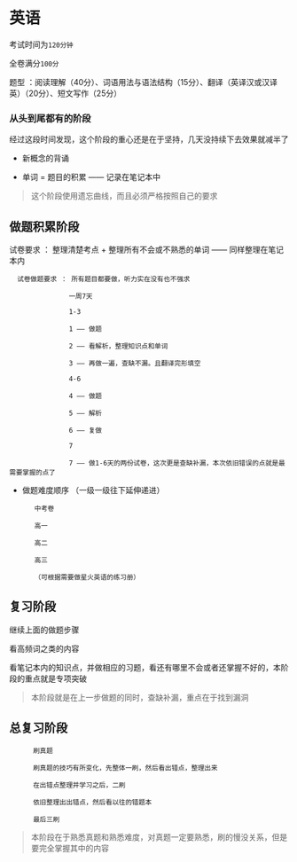 # 英语

  考试时间为```120分钟```

  全卷满分```100分```

  题型 ：阅读理解（40分）、词语用法与语法结构（15分）、翻译（英译汉或汉译英）（20分）、短文写作（25分）
  
### 从头到尾都有的阶段

  经过这段时间发现，这个阶段的重心还是在于坚持，几天没持续下去效果就减半了

- 新概念的背诵
  
- 单词 = 题目的积累 —— 记录在笔记本中
  
> 这个阶段使用遗忘曲线，而且必须严格按照自己的要求

## 做题积累阶段

试卷要求 ： 整理清楚考点 + 整理所有不会或不熟悉的单词 —— 同样整理在笔记本内

      试卷做题要求 ： 所有题目都要做，听力实在没有也不强求
      
                   一周7天
      
                   1-3
      
                   1 —— 做题
                   
                   2 —— 看解析，整理知识点和单词
                   
                   3 —— 再做一遍，查缺不漏。且翻译完形填空
                   
                   4-6
                   
                   4 —— 做题
                   
                   5 —— 解析
                   
                   6 —— 复做
                   
                   7
                   
                   7 —— 做1-6天的两份试卷，这次更是查缺补漏，本次依旧错误的点就是最需要掌握的点了

- 做题难度顺序 （一级一级往下延伸递进）

         中考卷
         
         高一
         
         高二
         
         高三
         
         （可根据需要做星火英语的练习册）
         
 ## 复习阶段
          
  继续上面的做题步骤
 
  看高频词之类的内容
  
  看笔记本内的知识点，并做相应的习题，看还有哪里不会或者还掌握不好的，本阶段的重点就是专项突破
  
> 本阶段就是在上一步做题的同时，查缺补漏，重点在于找到漏洞

## 总复习阶段

          刷真题
          
          刷真题的技巧有所变化，先整体一刷，然后看出错点，整理出来
          
          在出错点整理并学习之后，二刷
          
          依旧整理出出错点，然后看以往的错题本
          
          最后三刷
  
> 本阶段在于熟悉真题和熟悉难度，对真题一定要熟悉，刷的慢没关系，但是要完全掌握其中的内容

  
  


  
